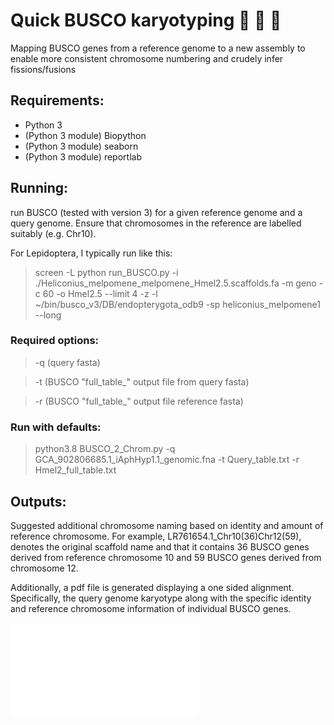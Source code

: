 # Quick BUSCO karyotyping :butterfly: :twisted_rightwards_arrows: :butterfly: #
Mapping BUSCO genes from a reference genome to a new assembly to enable more consistent chromosome numbering and crudely infer fissions/fusions

## Requirements:
* Python 3
* (Python 3 module) Biopython
* (Python 3 module) seaborn
* (Python 3 module) reportlab

## Running:

run BUSCO (tested with version 3) for a given reference genome and a query genome. Ensure that chromosomes in the reference are labelled suitably (e.g. Chr10).

For Lepidoptera, I typically run like this:

> screen -L python run_BUSCO.py -i ./Heliconius_melpomene_melpomene_Hmel2.5.scaffolds.fa -m geno -c 60 -o Hmel2.5 --limit 4 -z -l ~/bin/busco_v3/DB/endopterygota_odb9 -sp heliconius_melpomene1 --long

### Required options:
> -q (query fasta)

> -t (BUSCO "full_table_" output file from query fasta)

> -r (BUSCO "full_table_" output file reference fasta)

### Run with defaults:

> python3.8 BUSCO_2_Chrom.py -q GCA_902806685.1_iAphHyp1.1_genomic.fna -t Query_table.txt -r Hmel2_full_table.txt


## Outputs:
Suggested additional chromosome naming based on identity and amount of reference chromosome. For example, LR761654.1_Chr10(36)Chr12(59), denotes the original scaffold name and that it contains 36 BUSCO genes derived from reference chromosome 10 and 59 BUSCO genes derived from chromosome 12.

Additionally, a pdf file is generated displaying a one sided alignment. Specifically, the query genome karyotype along with the specific identity and reference chromosome information of individual BUSCO genes.

![Example output pdf](./output.pdf?raw=true "Example output plot")
